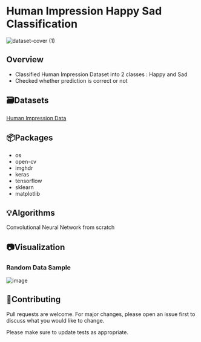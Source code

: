 # Human Impression Happy Sad Classification
![dataset-cover (1)](https://user-images.githubusercontent.com/113231185/213911689-6c3cb036-0d5c-46b2-b1bf-614f8a3ad699.jpg)

## Overview
-  Classified Human Impression Dataset into 2 classes : Happy and Sad
-  Checked whether prediction is correct or not

## 🗃️Datasets

[Human Impression Data](https://www.kaggle.com/datasets/farjanakabirsamanta/impression-data)

## 📦Packages

- os
- open-cv
- imghdr
- keras
- tensorflow
- sklearn
- matplotlib

## 💡Algorithms
Convolutional Neural Network from scratch

## 📷Visualization

### Random Data Sample

![image](https://user-images.githubusercontent.com/113231185/213911982-0d7204da-a0df-4675-9d1a-f02e801d50ba.png)



## 👋Contributing

Pull requests are welcome. For major changes, please open an issue first
to discuss what you would like to change.

Please make sure to update tests as appropriate.
